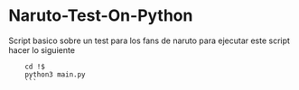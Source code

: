 # Naruto-Test-On-Python
Script basico sobre un test para los fans de naruto
para ejecutar este script hacer lo siguiente
```git clone https://github.com/m4rkuus/Naruto-Test-On-Python
    cd !$
    python3 main.py
    ```
